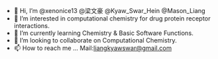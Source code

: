 - 👋 Hi, I’m @xenonice13 @梁文豪 @Kyaw_Swar_Hein @Mason_Liang
- 👀 I’m interested in computational chemistry for drug protein receptor interactions.
- 🌱 I’m currently learning Chemistry & Basic Software Functions.
- 💞️ I’m looking to collaborate on Computational Chemistry.
- 📫 How to reach me ... Mail:liangkyawswar@gmail.com

<!---
xenonice13/xenonice13 is a ✨ special ✨ repository because its `README.md` (this file) appears on your GitHub profile.
You can click the Preview link to take a look at your changes.
--->
